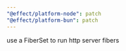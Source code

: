 ```yaml
---
"@effect/platform-node": patch
"@effect/platform-bun": patch
---
```


use a FiberSet to run http server fibers

